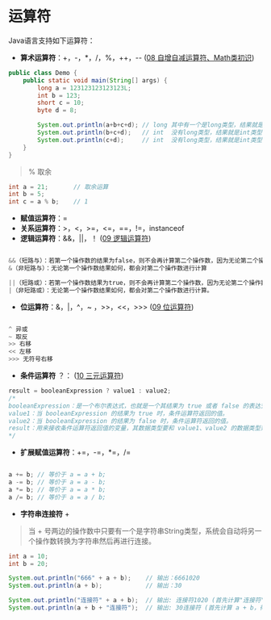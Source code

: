 # 运算符

Java语言支持如下运算符：

- **算术运算符**：+，-，*，/，%，++，-- ([08 自增自减运算符、Math类初识](https://github.com/m1ng-wym/JavaLearning/blob/main/Java%E7%AC%94%E8%AE%B0/08%20%E8%87%AA%E5%A2%9E%E8%87%AA%E5%87%8F%E8%BF%90%E7%AE%97%E7%AC%A6%E3%80%81Math%E7%B1%BB%E5%88%9D%E8%AF%86.md))

```java
public class Demo {
    public static void main(String[] args) {
        long a = 123123123123123L;
        int b = 123;
        short c = 10;
        byte d = 8;

        System.out.println(a+b+c+d); // long 其中有一个是long类型，结果就是long类型
        System.out.println(b+c+d);   // int  没有long类型，结果就是int类型    
        System.out.println(c+d);     // int  没有long类型，结果就是int类型，无论有没有int 
    }
}
```

> % 取余
```java
int a = 21;       // 取余运算
int b = 5;
int c = a % b;    // 1
```

- **赋值运算符**：=
- **关系运算符**：>，<，>=，<=，==，!=，instanceof 
- **逻辑运算符**：&&，||，！ ([09 逻辑运算符](https://github.com/m1ng-wym/JavaLearning/blob/main/Java%E7%AC%94%E8%AE%B0/09%20%E9%80%BB%E8%BE%91%E8%BF%90%E7%AE%97%E7%AC%A6%E3%80%81%E4%BD%8D%E8%BF%90%E7%AE%97%E7%AC%A6.md))


```java

&&（短路与）：若第一个操作数的结果为false，则不会再计算第二个操作数，因为无论第二个操作数结果如何，整个表达式结果必然是false。
&（非短路与）：无论第一个操作数结果如何，都会对第二个操作数进行计算

||（短路或）：若第一个操作数结果为true，则不会再计算第二个操作数，因为无论第二个操作数结果如何，整个表达式结果必然是true。
|（非短路或）：无论第一个操作数结果如何，都会对第二个操作数进行计算。

```

- **位运算符**：&，|，^，~ ，>>，<<，>>> ([09 位运算符](https://github.com/m1ng-wym/JavaLearning/blob/main/Java%E7%AC%94%E8%AE%B0/09%20%E9%80%BB%E8%BE%91%E8%BF%90%E7%AE%97%E7%AC%A6%E3%80%81%E4%BD%8D%E8%BF%90%E7%AE%97%E7%AC%A6.md))

```java

^ 异或
~ 取反
>> 右移
<< 左移
>>> 无符号右移

```

- **条件运算符** ？：   ([10 三元运算符](https://github.com/m1ng-wym/JavaLearning/blob/main/Java%E7%AC%94%E8%AE%B0/10%20%E8%BF%90%E7%AE%97%E7%AC%A6%E4%BC%98%E5%85%88%E7%BA%A7%E3%80%81%E4%B8%89%E5%85%83%E8%BF%90%E7%AE%97%E7%AC%A6.md))
```java
result = booleanExpression ? value1 : value2;
/* 
booleanExpression：是一个布尔表达式，也就是一个其结果为 true 或者 false 的表达式。
value1：当 booleanExpression 的结果为 true 时，条件运算符返回的值。
value2：当 booleanExpression 的结果为 false 时，条件运算符返回的值。
result：用来接收条件运算符返回值的变量，其数据类型要和 value1、value2 的数据类型兼容。 
*/
```

- **扩展赋值运算符**：+=，-=，*=，/=
```java

a += b; // 等价于 a = a + b;
a -= b; // 等价于 a = a - b;
a *= b; // 等价于 a = a * b;
a /= b; // 等价于 a = a / b;

```

- **字符串连接符**  +
> 当 + 号两边的操作数中只要有一个是字符串String类型，系统会自动将另一个操作数转换为字符串然后再进行连接。

```java
int a = 10;
int b = 20;

System.out.println("666" + a + b);    // 输出：6661020
System.out.println(a + b);            // 输出：30

System.out.println("连接符" + a + b);  // 输出: 连接符1020 (首先计算"连接符"+a，此时a是 int 类型，会被自动转换为字符串 "10"，与 "连接符" 连接得到 "连接符10" ；接着再将结果与 b（int 类型，自动转换为 "20" ）连接，最终得到 "连接符1020")
System.out.println(a + b + "连接符");  // 输出: 30连接符 (首先计算 a + b，得到 30，然后将结果转换为字符串 "30"，再与 "连接符" 连接，最终得到 "30连接符")
``` 